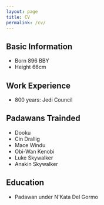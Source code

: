 ```yaml
---
layout: page
title: CV
permalink: /cv/
---
```


## Basic Information

- Born 896 BBY
- Height 66cm

## Work Experience

- 800 years: Jedi Council

## Padawans Trainded

- Dooku
- Cin Drallig
- Mace Windu
- Obi-Wan Kenobi
- Luke Skywalker
- Anakin Skywalker

## Education

- Padawan under N'Kata Del Gormo

